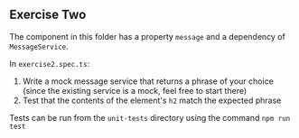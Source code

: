 ## Exercise Two

The component in this folder has a property `message` and a dependency of `MessageService`.

In `exercise2.spec.ts`:

1. Write a mock message service that returns a phrase of your choice (since the existing service is a mock, feel free to start there)
2. Test that the contents of the element's `h2` match the expected phrase

Tests can be run from the `unit-tests` directory using the command `npm run test`
